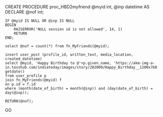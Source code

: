 
#

CREATE PROCEDURE proc_HBD2myfriend 
	@myid int, 
	@inp datetime
AS
	DECLARE @nof int;

	IF @myid IS NULL OR @inp IS NULL
	BEGIN
		RAISERROR('NULL session id is not allowed', 14, 1)
		RETURN
	END;

	select @nof = count(*) from fn_MyFriends(@myid);

	insert user_post (profile_id, written_text, media_location, created_datetime)
	select @myid, 'Happy Birthday to @'+p.given_name, 'https://akm-img-a-in.tosshub.com/indiatoday/images/story/202009/Happy_Birthday__1200x768.png', getdate() 
	from user_profile p
	join fn_MyFriends(@myid) f
	on p.id = f.id
	where (month(date_of_birth) = month(@inp)) and (day(date_of_birth) = day(@inp));

	RETURN(@nof);
GO
